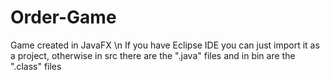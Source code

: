 # Order-Game
Game created in JavaFX \n
If you have Eclipse IDE you can just import it as a project, otherwise in src there are the ".java" files and in bin are the ".class" files
